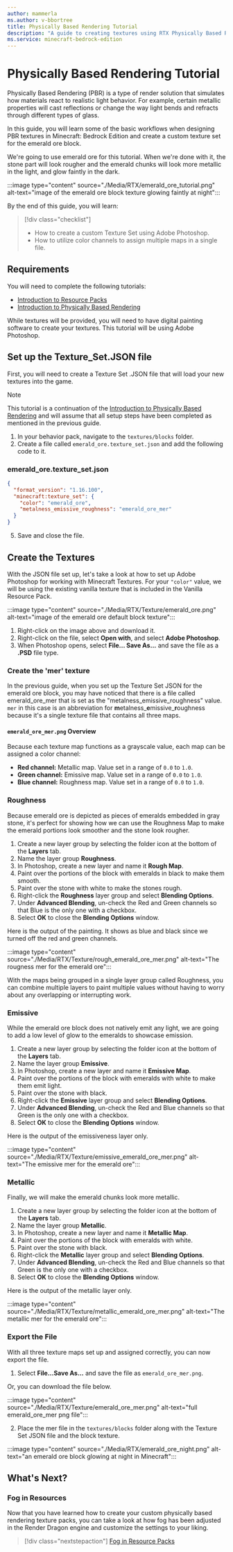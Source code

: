 ```yaml
---
author: mammerla
ms.author: v-bbortree
title: Physically Based Rendering Tutorial
description: "A guide to creating textures using RTX Physically Based Rendering with Adobe Photoshop"
ms.service: minecraft-bedrock-edition
---
```


# Physically Based Rendering Tutorial

Physically Based Rendering (PBR) is a type of render solution that simulates how materials react to realistic light behavior. For example, certain metallic properties will cast reflections or change the way light bends and refracts through different types of glass.

In this guide, you will learn some of the basic workflows when designing PBR textures in Minecraft: Bedrock Edition and create a custom texture set for the emerald ore block.

We're going to use emerald ore for this tutorial. When we're done with it, the stone part will look rougher and the emerald chunks will look more metallic in the light, and glow faintly in the dark.

:::image type="content" source="./Media/RTX/emerald_ore_tutorial.png" alt-text="image of the emerald ore block texture glowing faintly at night":::

By the end of this guide, you will learn:

> [!div class="checklist"]
>
> - How to create a custom Texture Set using Adobe Photoshop.
> - How to utilize color channels to assign multiple maps in a single file.

## Requirements

You will need to complete the following tutorials:

- [Introduction to Resource Packs](./ResourcePack.md)
- [Introduction to Physically Based Rendering](./RTXPBRIntro.md)

While textures will be provided, you will need to have digital painting software to create your textures. This tutorial will be using Adobe Photoshop.

## Set up the Texture_Set.JSON file

First, you will need to create a Texture Set .JSON file that will load your new textures into the game.

> [!NOTE]
> This tutorial is a continuation of the [Introduction to Physically Based Rendering](RTXPBRIntro.md) and will assume that all setup steps have been completed as mentioned in the previous guide.

1. In your behavior pack, navigate to the `textures/blocks` folder.
1. Create a file called `emerald_ore.texture_set.json` and add the following code to it.

### emerald_ore.texture_set.json

```JSON
{
  "format_version": "1.16.100",
  "minecraft:texture_set": {
    "color": "emerald_ore",
    "metalness_emissive_roughness": "emerald_ore_mer"
  }
}
```
5. Save and close the file.

## Create the Textures

With the JSON file set up, let's take a look at how to set up Adobe Photoshop for working with Minecraft Textures. For your `"color"` value, we will be using the existing vanilla texture that is included in the Vanilla Resource Pack.

:::image type="content" source="./Media/RTX/Texture/emerald_ore.png" alt-text="image of the emerald ore default block texture":::

1. Right-click on the image above and download it.
1. Right-click on the file, select **Open with**, and select **Adobe Photoshop**.
1. When Photoshop opens, select **File... Save As...** and save the file as a **.PSD** file type.

### Create the 'mer' texture

In the previous guide, when you set up the Texture Set JSON for the emerald ore block, you may have noticed that there is a file called emerald_ore_mer that is set as the "metalness_emissive_roughness" value. `mer` in this case is an abbreviation for **m**etalness_**e**missive_**r**oughness because it's a single texture file that contains all three maps.

#### `emerald_ore_mer.png` Overview

Because each texture map functions as a grayscale value, each map can be assigned a color channel:

- **Red channel:** Metallic map. Value set in a range of `0.0` to `1.0`.
- **Green channel:** Emissive map. Value set in a range of `0.0` to `1.0`.
- **Blue channel:** Roughness map. Value set in a range of `0.0` to `1.0`.


### Roughness

Because emerald ore is depicted as pieces of emeralds embedded in gray stone, it's perfect for showing how we can use the Roughness Map to make the emerald portions look smoother and the stone look rougher.

1. Create a new layer group by selecting the folder icon at the bottom of the **Layers** tab.
1. Name the layer group **Roughness**.
1. In Photoshop, create a new layer and name it **Rough Map**.
1. Paint over the portions of the block with emeralds in black to make them smooth.
1. Paint over the stone with white to make the stones rough.
1. Right-click the **Roughness** layer group and select **Blending Options**.
1. Under **Advanced Blending**, un-check the Red and Green channels so that Blue is the only one with a checkbox.
1. Select **OK** to close the **Blending Options** window.

Here is the output of the painting. It shows as blue and black since we turned off the red and green channels.

:::image type="content" source="./Media/RTX/Texture/rough_emerald_ore_mer.png" alt-text="The rougness mer for the emerald ore":::

With the maps being grouped in a single layer group called Roughness, you can combine multiple layers to paint multiple values without having to worry about any overlapping or interrupting work.

### Emissive

While the emerald ore block does not natively emit any light, we are going to add a low level of glow to the emeralds to showcase emission.

1. Create a new layer group by selecting the folder icon at the bottom of the **Layers** tab.
1. Name the layer group **Emissive**.
1. In Photoshop, create a new layer and name it **Emissive Map**.
1. Paint over the portions of the block with emeralds with white to make them emit light.
1. Paint over the stone with black.
1. Right-click the **Emissive** layer group and select **Blending Options**.
1. Under **Advanced Blending**, un-check the Red and Blue channels so that Green is the only one with a checkbox.
1. Select **OK** to close the **Blending Options** window.

Here is the output of the emissiveness layer only.

:::image type="content" source="./Media/RTX/Texture/emissive_emerald_ore_mer.png" alt-text="The emissive mer for the emerald ore":::

### Metallic

Finally, we will make the emerald chunks look more metallic.

1. Create a new layer group by selecting the folder icon at the bottom of the **Layers** tab.
1. Name the layer group **Metallic**.
1. In Photoshop, create a new layer and name it **Metallic Map**.
1. Paint over the portions of the block with emeralds with white.
1. Paint over the stone with black.
1. Right-click the **Metallic** layer group and select **Blending Options**.
1. Under **Advanced Blending**, un-check the Red and Blue channels so that Green is the only one with a checkbox.
1. Select **OK** to close the **Blending Options** window.

Here is the output of the metallic layer only.

:::image type="content" source="./Media/RTX/Texture/metallic_emerald_ore_mer.png" alt-text="The metallic mer for the emerald ore":::

### Export the File

With all three texture maps set up and assigned correctly, you can now export the file.

1. Select **File...Save As...** and save the file as `emerald_ore_mer.png`.

Or, you can download the file below.

:::image type="content" source="./Media/RTX/Texture/emerald_ore_mer.png" alt-text="full emerald_ore_mer png file":::

2. Place the mer file in the `textures/blocks` folder along with the Texture Set JSON file and the block texture.

:::image type="content" source="./Media/RTX/emerald_ore_night.png" alt-text="an emerald ore block glowing at night in Minecraft":::


## What's Next?

### Fog in Resources

Now that you have learned how to create your custom physically based rendering texture packs, you can take a look at how fog has been adjusted in the Render Dragon engine and customize the settings to your liking.

> [!div class="nextstepaction"]
> [Fog in Resource Packs](./FogInResourcePacks.md)